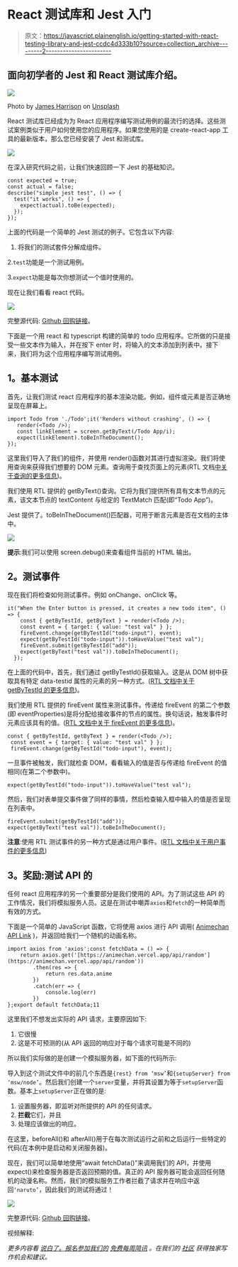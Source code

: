 # React 测试库和 Jest 入门

> 原文：<https://javascript.plainenglish.io/getting-started-with-react-testing-library-and-jest-ccdc4d333b10?source=collection_archive---------2----------------------->

## 面向初学者的 Jest 和 React 测试库介绍。

![](img/ad60d11ddc5e18481ddeeaeb2035fc8c.png)

Photo by [James Harrison](https://unsplash.com/@jstrippa?utm_source=medium&utm_medium=referral) on [Unsplash](https://unsplash.com?utm_source=medium&utm_medium=referral)

React 测试库已经成为为 React 应用程序编写测试用例的最流行的选择。这些测试案例类似于用户如何使用您的应用程序。如果您使用的是 create-react-app 工具的最新版本，那么您已经安装了 Jest 和测试库。

![](img/083799f6c8faca5c7a4d0d8d516c3385.png)

在深入研究代码之前，让我们快速回顾一下 Jest 的基础知识。

```
const expected = true;
const actual = false;
describe("simple jest test", () => {
  test("it works", () => {
    expect(actual).toBe(expected);
  });
});
```

上面的代码是一个简单的 Jest 测试的例子。它包含以下内容:

1.  将我们的测试套件分解成组件。

2.`test`功能是一个测试用例。

3.`expect`功能是每次你想测试一个值时使用的。

现在让我们看看 react 代码。

![](img/23e0635f1f150521a531fd0405e58532.png)

完整源代码: [Github 回购链接](https://github.com/ankitsaxena21/React-ts-RTL)。

下面是一个用 react 和 typescript 构建的简单的 todo 应用程序。它所做的只是接受一些文本作为输入，并在按下 enter 时，将输入的文本添加到列表中。接下来，我们将为这个应用程序编写测试用例。

## **1。基本测试**

首先，让我们测试 react 应用程序的基本渲染功能。例如，组件或元素是否正确地呈现在屏幕上。

```
import Todo from './Todo';it('Renders without crashing', () => {
   render(<Todo />);
   const linkElement = screen.getByText(/Todo App/i);
   expect(linkElement).toBeInTheDocument();
});
```

这里我们导入了我们的<todo>组件，并使用 render()函数对其进行虚拟渲染。我们将使用查询来获得我们想要的 DOM 元素。查询用于查找页面上的元素(RTL 文档[中关于查询的更多信息](https://testing-library.com/docs/queries/about#types-of-queries))。</todo>

我们使用 RTL 提供的 getByText()查询。它将为我们提供所有具有文本节点的元素，该文本节点的 textContent 与给定的 TextMatch 匹配(即“Todo App”)。

Jest 提供了。toBeInTheDocument()匹配器，可用于断言元素是否在文档的主体中。

![](img/b5ce247bf9606bfffdf064c5387766e0.png)

**提示**:我们可以使用 screen.debug()来查看组件当前的 HTML 输出。

## **2。测试事件**

现在我们将检查如何测试事件。例如 onChange、onClick 等。

```
it("When the Enter button is pressed, it creates a new todo item", () => {
    const { getByTestId, getByText } = render(<Todo />);
    const event = { target: { value: "test val" } };
    fireEvent.change(getByTestId("todo-input"), event);
    expect(getByTestId("todo-input")).toHaveValue("test val");
    fireEvent.submit(getByTestId("add"));
    expect(getByText("test val")).toBeInTheDocument();
  });
```

在上面的代码中，首先，我们通过 getByTestId()获取输入。这是从 DOM 树中获取具有特定 data-testid 属性的元素的另一种方式。([RTL 文档中关于 getByTestId 的更多信息](https://testing-library.com/docs/queries/bytestid/))。

我们使用 RTL 提供的 fireEvent 属性来测试事件。传递给 fireEvent 的第二个参数(即 eventProperties)是将分配给接收事件的节点的属性。换句话说，触发事件时元素应该具有的值。([RTL 文档中关于 fireEvent 的更多信息](https://testing-library.com/docs/dom-testing-library/api-events/#fireevent))。

```
const { getByTestId, getByText } = render(<Todo />);
 const event = { target: { value: "test val" } };
 fireEvent.change(getByTestId("todo-input"), event);
```

一旦事件被触发，我们就检查 DOM，看看输入的值是否与传递给 fireEvent 的值相同(在第二个参数中)。

```
expect(getByTestId("todo-input")).toHaveValue("test val");
```

然后，我们对表单提交事件做了同样的事情，然后检查输入框中输入的值是否呈现在列表中。

```
fireEvent.submit(getByTestId("add"));
expect(getByText("test val")).toBeInTheDocument();
```

**注意**:使用 RTL 测试事件的另一种方式是通过用户事件。([RTL 文档中关于用户事件的更多信息](https://testing-library.com/docs/ecosystem-user-event/))

## **3。奖励:测试 API 的**

任何 react 应用程序的另一个重要部分是我们使用的 API。为了测试这些 API 的工作情况，我们将模拟服务人员。这是在测试中嘲弄`axios`和`fetch`的一种简单而有效的方式。

下面是一个简单的 JavaScript 函数，它将使用 axios 进行 API 调用( [Animechan API Link](https://animechan.vercel.app/guide) )，并返回给我们一个随机的动画名称。

```
import axios from 'axios';const fetchData = () => {
    return axios.get('[https://animechan.vercel.app/api/random'](https://animechan.vercel.app/api/random'))
        .then(res => {
            return res.data.anime
        })
        .catch(err => {
            console.log(err)
        })
};export default fetchData;11
```

这里我们不想发出实际的 API 请求，主要原因如下:

1.  它很慢
2.  这是不可预测的(从 API 返回的响应对于每个请求可能是不同的)

所以我们实际做的是创建一个模拟服务器，如下面的代码所示:

导入到这个测试文件中的前几个东西是`{rest} from ‘msw’`和`{setupServer} from ‘msw/node’`。然后我们创建一个`server`变量，并将其设置为等于`setupServer`函数。基本上`setupServer`正在做的是:

1.  设置服务器，即监听对所提供的 API 的任何请求。
2.  **拦截**它们，并且
3.  处理应该做出的响应。

在这里，beforeAll()和 afterAll()用于在每次测试运行之前和之后运行一些特定的代码(在本例中是启动和关闭服务器)。

现在，我们可以简单地使用“await fetchData()”来调用我们的 API，并使用 expect()来检查服务器是否返回预期的值。真正的 API 服务器可能会返回任何随机的动漫名称。然而，我们的模拟服务工作者拦截了请求并在响应中返回`‘naruto’`，因此我们的测试将通过！

![](img/6c33b4f3e337435be85ff4e9a33c9e8d.png)

完整源代码: [Github 回购链接](https://github.com/ankitsaxena21/React-ts-RTL)。

视频解释:

*更多内容看* [*说白了。报名参加我们的*](http://plainenglish.io/) [*免费每周简讯*](http://newsletter.plainenglish.io/) *。在我们的* [*社区*](https://discord.gg/GtDtUAvyhW) *获得独家写作机会和建议。*